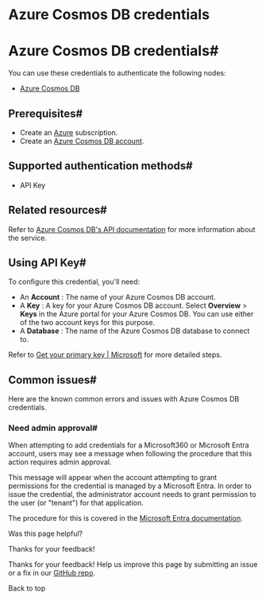 # Azure Cosmos DB credentials

[ ](https://github.com/n8n-io/n8n-docs/edit/main/docs/integrations/builtin/credentials/azurecosmosdb.md "Edit this page")

# Azure Cosmos DB credentials#

You can use these credentials to authenticate the following nodes:

  * [Azure Cosmos DB](../../app-nodes/n8n-nodes-base.azurecosmosdb/)



## Prerequisites#

  * Create an [Azure](https://azure.microsoft.com) subscription.
  * Create an [Azure Cosmos DB account](https://learn.microsoft.com/en-us/azure/cosmos-db/how-to-manage-database-account).



## Supported authentication methods#

  * API Key



## Related resources#

Refer to [Azure Cosmos DB's API documentation](https://learn.microsoft.com/en-us/rest/api/cosmos-db/) for more information about the service.

## Using API Key#

To configure this credential, you'll need:

  * An **Account** : The name of your Azure Cosmos DB account.
  * A **Key** : A key for your Azure Cosmos DB account. Select **Overview** > **Keys** in the Azure portal for your Azure Cosmos DB. You can use either of the two account keys for this purpose.
  * A **Database** : The name of the Azure Cosmos DB database to connect to.



Refer to [Get your primary key | Microsoft](https://learn.microsoft.com/en-us/previous-versions/azure/cosmos-db/how-to-obtain-keys?tabs=azure-portal) for more detailed steps.

## Common issues#

Here are the known common errors and issues with Azure Cosmos DB credentials.

### Need admin approval#

When attempting to add credentials for a Microsoft360 or Microsoft Entra account, users may see a message when following the procedure that this action requires admin approval.

This message will appear when the account attempting to grant permissions for the credential is managed by a Microsoft Entra. In order to issue the credential, the administrator account needs to grant permission to the user (or "tenant") for that application.

The procedure for this is covered in the [Microsoft Entra documentation](https://learn.microsoft.com/en-us/entra/identity/enterprise-apps/grant-admin-consent).

Was this page helpful? 

Thanks for your feedback! 

Thanks for your feedback! Help us improve this page by submitting an issue or a fix in our [GitHub repo](https://github.com/n8n-io/n8n-docs). 

Back to top 
